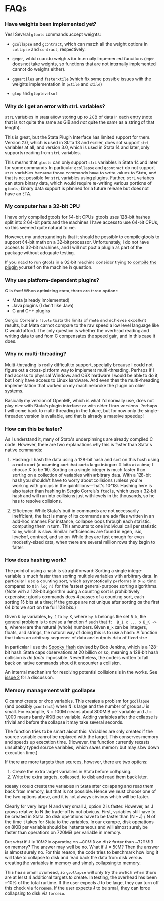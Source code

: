 FAQs
====

### Have weights been implemented yet?

Yes! Several `gtools` commands accept weights:

* `gcollapse` and `gcontract`, which can match all the weight options in
  `collapse` and `contract`, respectively.

* `gegen`, which can do weights for internally impemented functions
  (`egen` does not take weights, so functions that are not internally
  implemented cannot do weights either).

* `gquantiles` and `fasterxtile` (which fix some possible issues with
   the weights implementation in `pctile` and `xtile`)

* `gtop` and `gtoplevelsof`

### Why do I get an error with strL variables?

`strL` variables in stata allow storing up to 2GB of data in each entry
(note that is _not_ quite the same as GiB and _not_ quite the same as a
string of that length).

This is great, but the Stata Plugin Interface has limited support for
them. Version 2.0, which is used in Stata 13 and earlier, does not
support `strL` variables at all, and version 3.0, which is used in Stata
14 and later, only supports reading from `strL` variables.

This means that `gtools` can only support `strL` variables in Stata 14
and later for some commands. In particular `gcollapse` and `gcontract`
do not support `strL` variables because those commands have to write
values to Stata, and that is not possible for `strL` variables using
plugins. Further, `strL` variabes can store binary data, which would
require re-writing various portions of `gtools`; binary data support is
planned for a future release but does not have an ETA.

### My computer has a 32-bit CPU

I have only compiled gtools for 64-bit CPUs. gtools uses 128-bit hashes
split into 2 64-bit parts and the machines I have access to use 64-bit
CPUs, so this seemed quite natural to me.

However, my understanding is that it should be possible to compile
gtools to support 64-bit math on a 32-bit processor. Unfortunately, I do
not have access to 32-bit machines, and I will not post a plugin as part
of the package without adequate testing.

If you need to run gtools in a 32-bit machine consider trying to
[compile the plugin](compiling) yourself on the machine in question.

### Why use platform-dependent plugins?

C is fast! When optimizing stata, there are three options:

- Mata (already implemented)
- Java plugins (I don't like Java)
- C and C++ plugins

Sergio Correia's `ftools` tests the limits of mata and achieves excellent
results, but Mata cannot compare to the raw speed a low level language like
C would afford. The only question is whether the overhead reading and writing
data to and from C compensates the speed gain, and in this case it does.

### Why no multi-threading?

Multi-threading is really difficult to support, specially because I could
not figure out a cross-platform way to implement multi-threading. Perhaps if
I had access to physical Windows and OSX hardware I would be able to do it,
but I only have access to Linux hardware. And even then the multi-threading
implementation that worked on my machine broke the plugin on older systems.

Basically my version of OpenMP, which is what I'd normally use, does not play
nice with Stata's plugin interface or with older Linux versions.  Perhaps
I will come back to multi-threading in the future, but for now only the
single-threaded version is available, and that is already a massive speedup!

### How can this be faster?

As I understand it, many of Stata's underpinnings are already compiled C
code. However, there are two explanations why this is faster than Stata's
native commands:

1. Hashing: I hash the data using a 128-bit hash and sort on this hash
   using a radix sort (a counting sort that sorts large integers X-bits
   at a time; I choose X to be 16). Sorting on a single integer is much
   faster than sorting on a collection of variables with arbitrary data.
   With a 128-bit hash you shouldn't have to worry about collisions
   (unless you're working with groups in the quintillions—that's
   10^18). Hashing here is also faster than hashing in Sergio Correia's
   `ftools`, which uses a 32-bit hash and will run into collisions just
   with levels in the thousands, so he has to resolve collisions.

2. Efficiency: While Stata's buit-in commands are not necessarily inefficient,
   the fact is many of its commands are ado files written in an add-hoc manner.
   For instance, collapse loops through each statistic, computing them in
   turn. This amounts to one individual call per statistic to `by`, which
   is slow. Similar inefficiencies are found in egen, isid, levelsof, contract,
   and so on. While they are fast enough for even modestly-sized data, when
   there are several million rows they begin to falter.

### How does hashing work?

The point of using a hash is straightforward: Sorting a single integer
variable is much faster than sorting multiple variables with arbitrary
data. In particular I use a counting sort, which asymptotically performs
in `O(n)` time compared to `O(n log n)` for the fastest general-purpose
sorting algorithms. (Note with a 128-bit algorithm using a counting sort is
prohibitively expensive; gtools commands does 4 passes of a counting
sort, each sorting 16 bits at a time; if the groups are not unique after
sorting on the first 64 bits we sort on the full 128 bits.)

Given `K` by variables, `by_1` to `by_K`, where `by_k` belongs the set `B_k`,
the general problem is to devise a function `f` such that `f:  B_1 x ... x B_K -> N`,
where `N` are the natural (whole) numbers. Given `B_k` can be integers,
floats, and strings, the natural way of doing this is to use a hash: A
function that takes an arbitrary sequence of data and outputs data of
fixed size.

In particular I use the [Spooky Hash](http://burtleburtle.net/bob/hash/spooky.html)
devised by Bob Jenkins, which is a 128-bit hash. Stata caps observations
at 20 billion or so, meaning a 128-bit hash collision is _de facto_ impossible.
Nevertheless, the code is written to fall back on native commands should
it encounter a collision.

An internal mechanism for resolving potential collisions is in the works. See
[issue 2](https://github.com/mcaceresb/stata-gtools/issues/2) for a
discussion.

### Memory management with gcollapse

C cannot create or drop variables. This creates a problem for
`gcollapse` (and possibly `gcontract`) when N is large and the number
of groups J is small. For examplle, N = 100M means about 800MiB per
variable and J = 1,000 means barely 8KiB per variable. Adding variables
after the collapse is trivial and before the collapse it may take
several seconds.

The function tries to be smart about this: Variables are only created if the
source variable cannot be replaced with the target. This conserves memory and
speeds up execution time. (However, the function currently recasts unsuitably
typed source variables, which saves memory but may slow down execution time.)

If there are more targets than sources, however, there are two options:

1. Create the extra target variables in Stata before collapsing.
2. Write the extra targets, collapsed, to disk and read them back later.

Ideally I could create the variables in Stata after collapsing and read
them back from memory, but that is not possible. Hence we must choose
one of the two options above, and it is not always obvious which will be
faster.

Clearly for very large N and very small J, option 2 is faster. However,
as J grows relative to N the trade-off is not obvious. First, variables
still have to be created in Stata. So disk operations have to be faster
than (N - J) / N of the time it takes for Stata to the variables. In our
example, disk operations on 8KiB per variable should be instantaneous
and will almost surely be faster than operations on 720MiB per variable
in memory.

But what if J is 10M? Is operating on ~80MiB on disk faster than ~720MiB
on memory? The answer may well be no. What if J = 50M? Then the answer
is almost surely no. For this reason, the code tries to benchmark how
long it will take to collapse to disk and read back the data from disk
versus creating the variables in memory and simply collapsing to memory.

This has a small overhead, so `gcollapse` will only try the swtich when
there are at least 4 additional targets to create. In testing, the
overhead has been ~10% of the total runtime. If the user expects J to be
large, they can turn off this check via `forcemem`. If the user expects
J to be small, they can force collapsing to disk via `forceio`.


